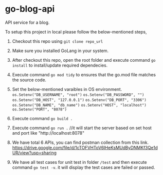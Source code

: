 # go-blog-api
API service for a blog.

To setup this project in local please follow the below-mentioned steps,

1. Checkout this repo using `git clone repo_url`

2. Make sure you installed GoLang in your system.

3. After checkout this repo, open the root folder and execute command `go install` to install/update required dependecies.

4. Execute command `go mod tidy` to ensures that the go.mod file matches the source code.

5. Set the below-mentioned varaibles in OS environment.
	`os.Setenv("DB_USERNAME", "root")`
	`os.Setenv("DB_PASSWORD", "")`
	`os.Setenv("DB_HOST", "127.0.0.1")`
	`os.Setenv("DB_PORT", "3306")`
	`os.Setenv("DB_NAME", "db_name")`
	`os.Setenv("HOST", "localhost")`
	`os.Setenv("PORT", "8078")`

6. Execute command `go build .`

7. Execute command `go run .`  //it will start the server based on set host and port like "http://localhost:8078"

8. We have total 6 APIs, you can find postman collection from this link. https://drive.google.com/file/d/1cTOFVHToV6IHeKsMUdByDNMKf3Qe1dUR/view?usp=sharing

9. We have all test cases for unit test in folder `/test`
	and then execute command `go test -v`. it will display the test cases are failed or passed.